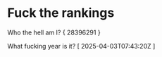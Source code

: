 # Fuck the rankings

Who the hell am I?
{ 28396291 }

What fucking year is it?
[ 2025-04-03T07:43:20Z ]
